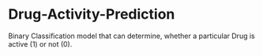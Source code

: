 # Drug-Activity-Prediction
Binary Classification model that can determine, whether a particular Drug is active (1) or not (0). 
